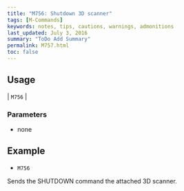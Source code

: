 ```yaml
---
title: "M756: Shutdown 3D scanner" 
tags: [M-Commands]
keywords: notes, tips, cautions, warnings, admonitions
last_updated: July 3, 2016
summary: "ToDo Add Summary"
permalink: M757.html
toc: false
---
```



## Usage ##

| `M756` | 

### Parameters ###
+ none

## Example ##

+ `M756`

Sends the SHUTDOWN command the attached 3D scanner.
